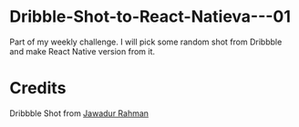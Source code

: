 # Dribble-Shot-to-React-Natieva---01
Part of my weekly challenge. I will pick some random shot from Dribbble and make React Native version from it.

# Credits
Dribbble Shot from [Jawadur Rahman](https://dribbble.com/shots/8801324-Project-Management-App)
